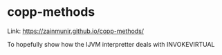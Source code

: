 # copp-methods
Link: https://zainmunir.github.io/copp-methods/

To hopefully show how the IJVM interpretter deals with INVOKEVIRTUAL
